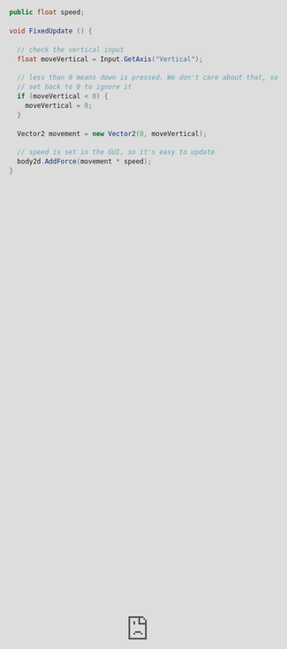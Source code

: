 extends: default.liquid

title: Adding a player and handling input
date: 11 March 2017 12:00:00 +0000
description: Being able to interact with the game is usually a good idea.
---

# Adding a player and handling input

Generally, games involve a player being able to interact with things, and my fish game was completely lacking these. First things first: a player character is now in the game:

![The player character](/img/player.png)

Lovely, isn't it? The player character is just a rectangle; I'll probably keep this in the final game since you need to be able to see if you're over the fish, and this is nice and thin at the moment.

The player needs to be able to move up and down to chase the fish, so I've added basic keyboard controls (just the up key). Gravity will pull the player down, so you can't directly control your height - you can move up the screen, but will have to rely on gravity if the fish moves down the screen. This adds a bit of challenge: if you could precisely move up and down the screen, it would be far too easy to keep your avatar over the target.

For phones I'll implement tap to move up, and this one-key approach should make changing key-bindings easier in the future.

<div class="video">
  <iframe src='https://gfycat.com/ifr/PersonalTintedBlackfly' frameborder='0' scrolling='no' width='100%' height='100%' style='position:absolute;top:0;left:0;' allowfullscreen></iframe>
</div>

Actually moving the player component is pretty simple - I've added a 2D body object to the component, which means I can apply forces to the component, and then in the update function I check whether the vertical axis input is pressed. If so, then I apply upward force to the component, so the player accelerates upwards while the button is pressed. I also ignore the down input - the player can only apply upwards force, and will have to rely on gravity to pull them back down.

```cs
public float speed;

void FixedUpdate () {

  // check the vertical input
  float moveVertical = Input.GetAxis("Vertical");

  // less than 0 means down is pressed. We don't care about that, so
  // set back to 0 to ignore it
  if (moveVertical < 0) {
    moveVertical = 0;
  }

  Vector2 movement = new Vector2(0, moveVertical);

  // speed is set in the GUI, so it's easy to update
  body2d.AddForce(movement * speed);
}
```

Now we can move up the screen by pressing a button, and the gravity will gradually pull the player back down when the button isn't pressed. As an aside, I really like how declaring variables as public in a class exposes them to the Unity GUI, which makes them really simple to tweak as you play-test.

